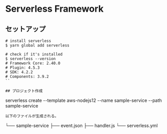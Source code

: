 # Serverless Framework
## セットアップ
```
# install serverless
$ yarn global add serverless

# check if it's installed
$ serverless --version
# Framework Core: 2.40.0
# Plugin: 4.5.3
# SDK: 4.2.2
# Components: 3.9.2
``

## プロジェクト作成
```
serverless create --template aws-nodejs12 --name sample-service --path sample-service
```
以下のファイルが生成される。
```
└── sample-service
    ├── event.json
    ├── handler.js
    └── serverless.yml
```
